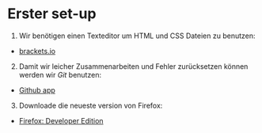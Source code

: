 # Erster set-up
1. Wir benötigen einen Texteditor um HTML und CSS Dateien zu benutzen:
  - [brackets.io](http://brackets.io)
  
2. Damit wir leicher Zusammenarbeiten und Fehler zurücksetzen können werden wir *Git* benutzen:
  - [Github app](https://desktop.github.com/)
  
3. Downloade die neueste version von Firefox:
  - [Firefox: Developer Edition](https://www.mozilla.org/de/firefox/developer/)
